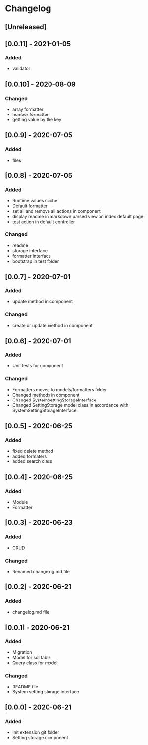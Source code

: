 # Changelog

## [Unreleased]

## [0.0.11] - 2021-01-05
### Added
- validator

## [0.0.10] - 2020-08-09
### Changed
- array formatter
- number formatter
- getting value by the key

## [0.0.9] - 2020-07-05
### Added
- files

## [0.0.8] - 2020-07-05
### Added
- Runtime values cache
- Default formatter
- set all and remove all actions in component
- display readme in markdown parsed view on index default page
- test action in default controller
### Changed
- readme
- storage interface
- formatter interface
- bootstrap in test folder

## [0.0.7] - 2020-07-01
### Added
- update method in component
### Changed
- create or update method in component

## [0.0.6] - 2020-07-01
### Added
- Unit tests for component
### Changed
- Formatters moved to models/formatters folder
- Changed methods in component
- Changed SystemSettingStorageInterface
- Changed SettingStorage model class in accordance with SystemSettingStorageInterface

## [0.0.5] - 2020-06-25
### Added
- fixed delete method
- added formaters
- added search class

## [0.0.4] - 2020-06-25
### Added
- Module
- Formatter

## [0.0.3] - 2020-06-23
### Added
- CRUD
### Changed
- Renamed changelog.md file

## [0.0.2] - 2020-06-21
### Added
- changelog.md file

## [0.0.1] - 2020-06-21
### Added
- Migration
- Model for sql table
- Query class for model
### Changed
- README file
- System setting storage interface

## [0.0.0] - 2020-06-21
### Added
- Init extension git folder
- Setting storage component
